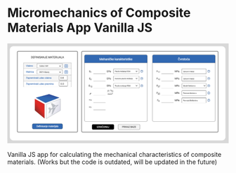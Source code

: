 # Micromechanics of Composite Materials App Vanilla JS

<p align="center">
  <img src="https://github.com/cosicp/Micromechanics-of-Composite-Materials-App-Vanilla-JS/blob/main/micromechanics.png">
</p>


Vanilla JS app for calculating the mechanical characteristics of composite materials. (Works but the code is outdated, will be updated in the future)
